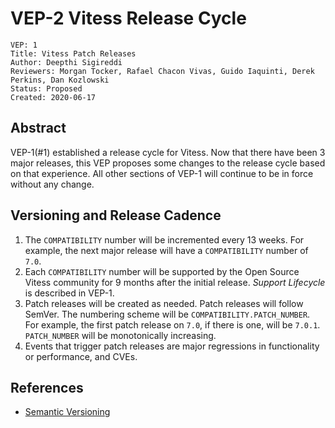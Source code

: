 # VEP-2 Vitess Release Cycle

```
VEP: 1
Title: Vitess Patch Releases
Author: Deepthi Sigireddi
Reviewers: Morgan Tocker, Rafael Chacon Vivas, Guido Iaquinti, Derek Perkins, Dan Kozlowski
Status: Proposed
Created: 2020-06-17
```

## Abstract

VEP-1(#1) established a release cycle for Vitess. Now that there have been 3 major releases, this VEP proposes some changes to the release cycle based on that experience.
All other sections of VEP-1 will continue to be in force without any change.

## Versioning and Release Cadence

1. The `COMPATIBILITY` number will be incremented every 13 weeks. For example, the next major release will have a `COMPATIBILITY` number of `7.0`.
2. Each `COMPATIBILITY` number will be supported by the Open Source Vitess community for 9 months after the initial release. _Support Lifecycle_ is described in VEP-1.
3. Patch releases will be created as needed. Patch releases will follow SemVer. The numbering scheme will be `COMPATIBILITY.PATCH_NUMBER`. For example, the first patch release on `7.0`, if there is one, will be `7.0.1`. `PATCH_NUMBER` will be monotonically increasing.
4. Events that trigger patch releases are major regressions in functionality or performance, and CVEs.

## References

* [Semantic Versioning](https://semver.org/)






